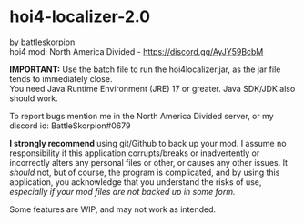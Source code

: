 # <b> hoi4-localizer-2.0 </b>
by battleskorpion
<br> hoi4 mod: North America Divided - <hyperlink> https://discord.gg/AyJY59BcbM </hyperlink> 

<b>IMPORTANT:</b> Use the batch file to run the hoi4localizer.jar, as the jar file tends to immediately close.
<br> You need Java Runtime Environment (JRE) 17 or greater. Java SDK/JDK also should work.

To report bugs mention me in the North America Divided server, or my discord id: BattleSkorpion#0679

<b>I  strongly recommend</b>  using git/Github to back up your mod. I assume no responsibility if
this application corrupts/breaks or inadvertently or incorrectly alters any personal files or other, or 
causes any other issues. It <i>should</i> not, but of course, the program is complicated, and by using this 
application, you acknowledge that you understand the risks of use, <i> especially if your mod files are not
backed up in some form.</i>

Some features are WIP, and may not work as intended. 